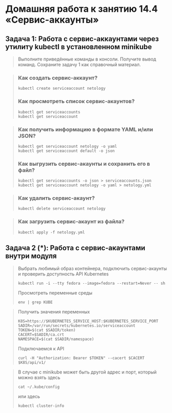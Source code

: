 # Домашняя работа к занятию 14.4 «Сервис-аккаунты»

## Задача 1: Работа с сервис-аккаунтами через утилиту kubectl в установленном minikube

> Выполните приведённые команды в консоли. Получите вывод команд. Сохраните
> задачу 1 как справочный материал.

> ### Как создать сервис-аккаунт?
>
> ```
> kubectl create serviceaccount netology
> ```
>
> ### Как просмотреть список сервис-акаунтов?
>
> ```
> kubectl get serviceaccounts
> kubectl get serviceaccount
> ```



> ### Как получить информацию в формате YAML и/или JSON?
>
> ```
> kubectl get serviceaccount netology -o yaml
> kubectl get serviceaccount default -o json
> ```
>
> ### Как выгрузить сервис-акаунты и сохранить его в файл?
>
> ```
> kubectl get serviceaccounts -o json > serviceaccounts.json
> kubectl get serviceaccount netology -o yaml > netology.yml
> ```



> ### Как удалить сервис-акаунт?
>
> ```
> kubectl delete serviceaccount netology
> ```



> ### Как загрузить сервис-акаунт из файла?
>
> ```
> kubectl apply -f netology.yml
> ```



## Задача 2 (*): Работа с сервис-акаунтами внутри модуля

> Выбрать любимый образ контейнера, подключить сервис-акаунты и проверить
> доступность API Kubernetes
>
> ```
> kubectl run -i --tty fedora --image=fedora --restart=Never -- sh
> ```
>
> Просмотреть переменные среды
>
> ```
> env | grep KUBE
> ```



> Получить значения переменных
>
> ```
> K8S=https://$KUBERNETES_SERVICE_HOST:$KUBERNETES_SERVICE_PORT
> SADIR=/var/run/secrets/kubernetes.io/serviceaccount
> TOKEN=$(cat $SADIR/token)
> CACERT=$SADIR/ca.crt
> NAMESPACE=$(cat $SADIR/namespace)
> ```
>
> Подключаемся к API
>
> ```
> curl -H "Authorization: Bearer $TOKEN" --cacert $CACERT $K8S/api/v1/
> ```



> В случае с minikube может быть другой адрес и порт, который можно взять здесь
>
> ```
> cat ~/.kube/config
> ```
>
> или здесь
>
> ```
> kubectl cluster-info
> ```



